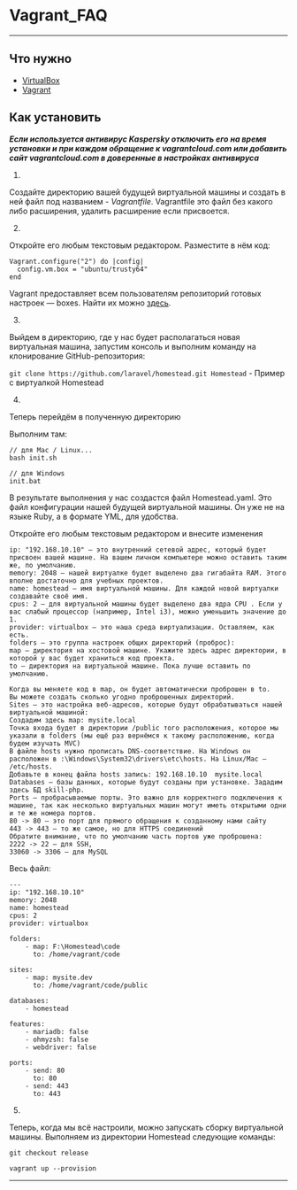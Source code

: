 # Vagrant_FAQ

---

## Что нужно

- [VirtualBox](https://www.virtualbox.org/wiki/Downloads)
- [Vagrant](https://www.vagrantup.com/downloads)

## Как установить

***Если используется антивирус Kaspersky отключить его на время установки и при каждом обращение к vagrantcloud.com или добавить сайт vagrantcloud.com в доверенные в настройках антивируса***

1. 

Создайте директорию вашей будущей виртуальной машины и создать в ней файл под названием - *Vagrantfile*. Vagrantfile это файл без какого либо расширения, удалить расширение если присвоется.

2. 

Откройте его любым текстовым редактором. Разместите в нём код:

```
Vagrant.configure("2") do |config|
  config.vm.box = "ubuntu/trusty64"
end
```

Vagrant предоставляет всем пользователям репозиторий готовых настроек — boxes. Найти их можно [здесь](https://app.vagrantup.com/boxes/search).

3. 

Выйдем в директорию, где у нас будет располагаться новая виртуальная машина, запустим консоль и выполним команду на клонирование GitHub-репозитория:

`git clone https://github.com/laravel/homestead.git Homestead` - Пример с виртуалкой Homestead 

4. 

Теперь перейдём в полученную директорию

Выполним там:

```
// для Mac / Linux...
bash init.sh

// для Windows
init.bat
```

В результате выполнения у нас создастся файл Homestead.yaml. Это файл конфигурации нашей будущей виртуальной машины. Он уже не на языке Ruby, а в формате YML, для удобства.

Откройте его любым текстовым редактором и внесите изменения

```
ip: "192.168.10.10" — это внутренний сетевой адрес, который будет присвоен вашей машине. На вашем личном компьютере можно оставить таким же, по умолчанию.
memory: 2048 — нашей виртуалке будет выделено два гигабайта RAM. Этого вполне достаточно для учебных проектов.
name: homestead — имя виртуальной машины. Для каждой новой виртуалки создавайте своё имя.
cpus: 2 — для виртуальной машины будет выделено два ядра CPU . Если у вас слабый процессор (например, Intel i3), можно уменьшить значение до 1.
provider: virtualbox — это наша среда виртуализации. Оставляем, как есть.
folders — это группа настроек общих директорий (проброс):
map — директория на хостовой машине. Укажите здесь адрес директории, в которой у вас будет храниться код проекта.
to — директория на виртуальной машине. Пока лучше оставить по умолчанию.

Когда вы меняете код в map, он будет автоматически проброшен в to.
Вы можете создать сколько угодно проброшенных директорий.
Sites — это настройка веб-адресов, которые будут обрабатываться нашей виртуальной машиной:
Создадим здесь map: mysite.local
Точка входа будет в директории /public того расположения, которое мы указали в folders (мы ещё раз вернёмся к такому расположению, когда будем изучать MVC)
В файле hosts нужно прописать DNS-соответствие. На Windows он расположен в :\Windows\System32\drivers\etc\hosts. На Linux/Mac — /etc/hosts.
Добавьте в конец файла hosts запись: 192.168.10.10  mysite.local
Databases — базы данных, которые будут созданы при установке. Зададим здесь БД skill-php.
Ports — пробрасываемые порты. Это важно для корректного подключения к машине, так как несколько виртуальных машин могут иметь открытыми одни и те же номера портов.
80 -> 80 — это порт для прямого обращения к созданному нами сайту
443 -> 443 — то же самое, но для HTTPS соединений
Обратите внимание, что по умолчанию часть портов уже проброшена:
2222 -> 22 – для SSH,
33060 -> 3306 – для MySQL
```

Весь файл:

```
---
ip: "192.168.10.10"
memory: 2048
name: homestead
cpus: 2
provider: virtualbox

folders:
    - map: F:\Homestead\code
      to: /home/vagrant/code

sites:
    - map: mysite.dev
      to: /home/vagrant/code/public

databases:
    - homestead

features:
    - mariadb: false
    - ohmyzsh: false
    - webdriver: false

ports:
    - send: 80
      to: 80
    - send: 443
      to: 443
```

5.

Теперь, когда мы всё настроили, можно запускать сборку виртуальной машины. Выполняем из директории Homestead следующие команды:


`git checkout release`

`vagrant up --provision`

---

